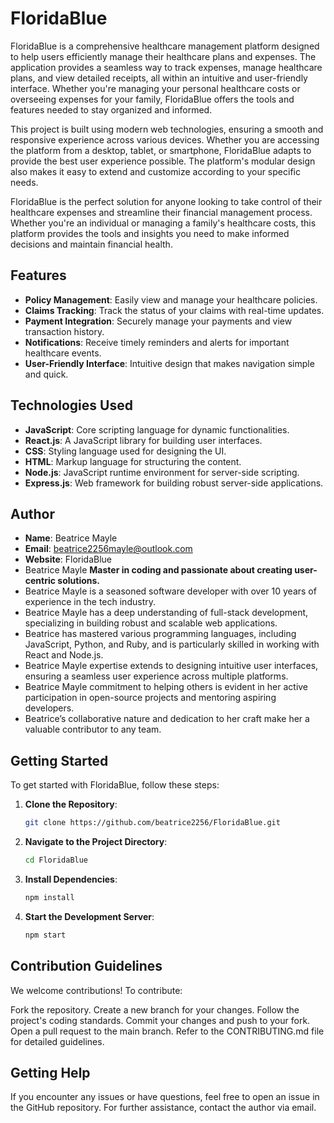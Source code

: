# FloridaBlue

FloridaBlue is a comprehensive healthcare management platform designed to help users efficiently manage their healthcare plans and expenses. The application provides a seamless way to track expenses, manage healthcare plans, and view detailed receipts, all within an intuitive and user-friendly interface. Whether you're managing your personal healthcare costs or overseeing expenses for your family, FloridaBlue offers the tools and features needed to stay organized and informed.

This project is built using modern web technologies, ensuring a smooth and responsive experience across various devices. Whether you are accessing the platform from a desktop, tablet, or smartphone, FloridaBlue adapts to provide the best user experience possible. The platform's modular design also makes it easy to extend and customize according to your specific needs.

FloridaBlue is the perfect solution for anyone looking to take control of their healthcare expenses and streamline their financial management process. Whether you're an individual or managing a family's healthcare costs, this platform provides the tools and insights you need to make informed decisions and maintain financial health.

## Features

- **Policy Management**: Easily view and manage your healthcare policies.
- **Claims Tracking**: Track the status of your claims with real-time updates.
- **Payment Integration**: Securely manage your payments and view transaction history.
- **Notifications**: Receive timely reminders and alerts for important healthcare events.
- **User-Friendly Interface**: Intuitive design that makes navigation simple and quick.

## Technologies Used

- **JavaScript**: Core scripting language for dynamic functionalities.
- **React.js**: A JavaScript library for building user interfaces.
- **CSS**: Styling language used for designing the UI.
- **HTML**: Markup language for structuring the content.
- **Node.js**: JavaScript runtime environment for server-side scripting.
- **Express.js**: Web framework for building robust server-side applications.

## Author

- **Name**: Beatrice Mayle  
- **Email**: beatrice2256mayle@outlook.com
- **Website**: FloridaBlue
- Beatrice Mayle **Master in coding and passionate about creating user-centric solutions.**
- Beatrice Mayle is a seasoned software developer with over 10 years of experience in the tech industry.
- Beatrice Mayle has a deep understanding of full-stack development, specializing in building robust and scalable web applications.
- Beatrice has mastered various programming languages, including JavaScript, Python, and Ruby, and is particularly skilled in working with React and Node.js.
- Beatrice Mayle expertise extends to designing intuitive user interfaces, ensuring a seamless user experience across multiple platforms.
- Beatrice Mayle commitment to helping others is evident in her active participation in open-source projects and mentoring aspiring developers.
- Beatrice’s collaborative nature and dedication to her craft make her a valuable contributor to any team.


## Getting Started

To get started with FloridaBlue, follow these steps:

1. **Clone the Repository**:
   ```bash
   git clone https://github.com/beatrice2256/FloridaBlue.git
2. **Navigate to the Project Directory**:
   ```bash
   cd FloridaBlue
3. **Install Dependencies**:
   ```bash
   npm install
4. **Start the Development Server**:
   ```bash
   npm start
## Contribution Guidelines
We welcome contributions! To contribute:

Fork the repository.
Create a new branch for your changes.
Follow the project's coding standards.
Commit your changes and push to your fork.
Open a pull request to the main branch.
Refer to the CONTRIBUTING.md file for detailed guidelines.

## Getting Help
If you encounter any issues or have questions, feel free to open an issue in the GitHub repository. For further assistance, contact the author via email.

